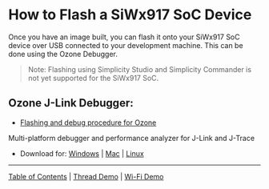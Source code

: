 # How to Flash a SiWx917 SoC Device

Once you have an image built, you can flash it onto your SiWx917 SoC device over USB connected to your development machine. This can be done using the Ozone Debugger.

> Note: Flashing using Simplicity Studio and Simplicity Commander is not yet supported for the SiWx917 SoC.

## Ozone J-Link Debugger:

 - [Flashing and debug procedure for Ozone](../wifi/RUN_DEMO_SiWx917_SoC.md)

Multi-platform debugger and performance analyzer for J-Link and J-Trace
- Download for: [Windows](https://www.segger.com/downloads/jlink/Ozone_Setup_Windows_x64.exe) | [Mac](https://www.segger.com/downloads/jlink/Ozone_macOS_Universal.pkg) | [Linux](https://www.segger.com/downloads/jlink/Ozone_Linux_x86_64.deb)

----
[Table of Contents](../README.md) | [Thread Demo](../thread/DEMO_OVERVIEW.md) | [Wi-Fi Demo](../wifi/DEMO_OVERVIEW.md)
